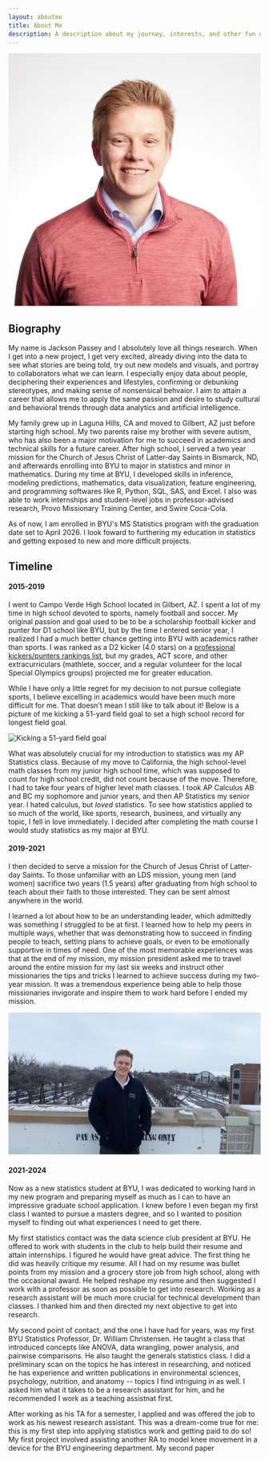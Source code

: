 ```yaml
---
layout: aboutme
title: About Me
description: A description about my journey, interests, and other fun quirks. 
---
```


![Jackson](/assets/aboutme/Jackson.jpg)

## Biography

My name is Jackson Passey and I absolutely love all things research. When I get into a new project, I get very excited, already diving into the data to see what stories are being told, try out new models and visuals, and portray to collaborators what we can learn. I especially enjoy data about people, deciphering their experiences and lifestyles, confirming or debunking stereotypes, and making sense of nonsensical behvaior. I aim to attain a career that allows me to apply the same passion and desire to study cultural and behavioral trends through data analytics and artificial intelligence. 

My family grew up in Laguna Hills, CA and moved to Gilbert, AZ just before starting high school. My two parents raise my brother with severe autism, who has also been a major motivation for me to succeed in academics and technical skills for a future career. After high school, I served a two year mission for the Church of Jesus Christ of Latter-day Saints in Bismarck, ND, and afterwards enrolling into BYU to major in statistics and minor in mathematics. During my time at BYU, I developed skills in inference, modeling predictions, mathematics, data visualization, feature engineering, and programming softwares like R, Python, SQL, SAS, and Excel. I also was able to work internships and student-level jobs in professor-advised research, Provo Missionary Training Center, and Swire Coca-Cola. 

As of now, I am enrolled in BYU's MS Statistics program with the graduation date set to April 2026. I look foward to furthering my education in statistics and getting exposed to new and more difficult projects. 

## Timeline

#### 2015-2019 

I went to Campo Verde High School located in Gilbert, AZ. I spent a lot of my time in high school devoted to sports, namely football and soccer. My original passion and goal used to be to be a scholarship football kicker and punter for D1 school like BYU, but by the time I entered senior year, I realized I had a much better chance getting into BYU with academics rather than sports. I was ranked as a D2 kicker (4.0 stars) on a [professional kickers/punters rankings list](https://www.chrissailerkicking.com/player-rankings/?year=2019), but my grades, ACT score, and other extracurriculars (mathlete, soccer, and a regular volunteer for the local Special Olympics groups) projected me for greater education.

While I have only a little regret for my decision to not pursue collegiate sports, I believe excelling in academics would have been much more difficult for me. That doesn't mean I still like to talk about it! Below is a picture of me kicking a 51-yard field goal to set a high school record for longest field goal.

![Kicking a 51-yard field goal](/assets/aboutme/fb-1.JPG)

What was absolutely crucial for my introduction to statistics was my AP Statistics class. Because of my move to California, the high school-level math classes from my junior high school time, which was supposed to count for high school credit, did not count because of the move. Therefore, I had to take four years of higher level math classes. I took AP Calculus AB and BC my sophomore and junior years, and then AP Statistics my senior year. I hated calculus, but *loved* statistics. To see how statistics applied to so much of the world, like sports, research, business, and virtually any topic, I fell in love immediately. I decided after completing the math course I would study statistics as my major at BYU. 

#### 2019-2021

I then decided to serve a mission for the Church of Jesus Christ of Latter-day Saints. To those unfamiliar with an LDS mission, young men (and women) sacrifice two years (1.5 years) after graduating from high school to teach about their faith to those interested. They can be sent almost anywhere in the world. 

I learned a lot about how to be an understanding leader, which admittedly was something I struggled to be at first. I learned how to help my peers in multiple ways, whether that was demonstrating how to succeed in finding people to teach, setting plans to achieve goals, or even to be emotionally supportive in times of need. One of the most memorable experiences was that at the end of my mission, my mission president asked me to travel around the entire mission for my last six weeks and instruct other missionaries the tips and tricks I learned to achieve success during my two-year mission. It was a tremendous experience being able to help those missionaries invigorate and inspire them to work hard before I ended my mission.  

![My mission](/assets/aboutme/mission1.jpg)

#### 2021-2024

Now as a new statistics student at BYU, I was dedicated to working hard in my new program and preparing myself as much as I can to have an impressive graduate school application. I knew before I even began my first class I wanted to pursue a masters degree, and so I wanted to position myself to finding out what experiences I need to get there. 

My first statistics contact was the data science club president at BYU. He offered to work with students in the club to help build their resume and attain internships. I figured he would have great advice. The first thing he did was heavily critique my resume. All I had on my resume was bullet points from my mission and a grocery store job from high school, along with the occasional award. He helped reshape my resume and then suggested I work with a professor as soon as possible to get into research. Working as a research assistant will be much more crucial for technical development than classes. I thanked him and then directed my next objective to get into research.

My second point of contact, and the one I have had for years, was my first BYU Statistics Professor, Dr. William Christensen. He taught a class that introduced concepts like ANOVA, data wrangling, power analysis, and pairwise comparisons. He also taught the generals statistics class. I did a preliminary scan on the topics he has interest in researching, and noticed he has experience and written publications in environmental sciences, psychology, nutrition, and anatomy -- topics I find intriguing in as well. I asked him what it takes to be a research assistant for him, and he recommended I work as a teaching assistnat first. 

After working as his TA for a semester, I applied and was offered the job to work as his newest research assistant. This was a dream-come true for me: this is my first step into applying statistics work and getting paid to do so! My first project involved assisting another RA to model knee movement in a device for the BYU engineering department. My second paper 







